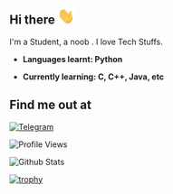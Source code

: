 ## Hi there <img src="https://raw.githubusercontent.com/ABSphreak/ABSphreak/master/gifs/Hi.gif" width="30px">

I'm a Student, a noob . I love Tech Stuffs.

- **Languages learnt: Python**
 
- **Currently learning: C, C++, Java, etc**

## Find me out at
[![Telegram](https://img.shields.io/badge/telegram-1b77FF.svg?style=for-the-badge&logo=telegram)](https://t.me/Makoto_XD)

![Profile Views](https://hits.seeyoufarm.com/api/count/incr/badge.svg?url=https://github.com/Makoto-XD/&title=Profile%20Views)

![Github Stats](https://github-readme-stats.vercel.app/api?username=Makoto-XD&show_icons=true&title_color=fff&icon_color=79ff97&text_color=9f9f9f&bg_color=151515)

[![trophy](https://github-profile-trophy.vercel.app/?username=Hunter-XD&theme=monokai)](https://github.com/Makoto-XD/Makoto-XD)
